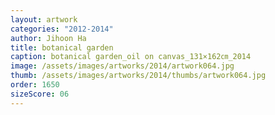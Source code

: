 ```yaml
---
layout: artwork
categories: "2012-2014"
author: Jihoon Ha
title: botanical garden
caption: botanical garden_oil on canvas_131×162㎝_2014
image: /assets/images/artworks/2014/artwork064.jpg
thumb: /assets/images/artworks/2014/thumbs/artwork064.jpg
order: 1650
sizeScore: 06
---
```

